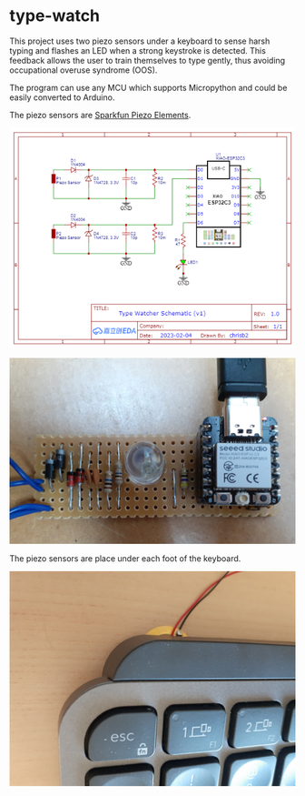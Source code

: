 # type-watch
This project uses two piezo sensors under a keyboard to sense harsh typing and flashes an LED when a strong keystroke is detected. This feedback allows the user to train themselves to type gently, thus avoiding occupational overuse syndrome (OOS).

The program can use any MCU which supports Micropython and could be easily converted to Arduino.

The piezo sensors are [Sparkfun Piezo Elements](https://www.sparkfun.com/products/10293).

![circuit diagram](type-watch-circuit.png)

![circuit prototype](type-watch-prototype.jpg)

The piezo sensors are place under each foot of the keyboard.

![pizeo sensor](piezo-sensor.jpg)
